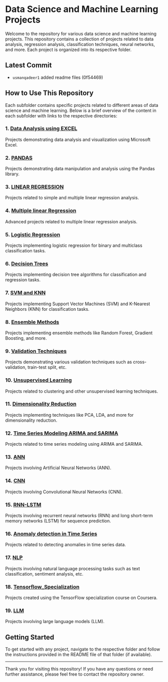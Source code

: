 # Data Science and Machine Learning Projects

Welcome to the repository for various data science and machine learning projects. This repository contains a collection of projects related to data analysis, regression analysis, classification techniques, neural networks, and more. Each project is organized into its respective folder.

## Latest Commit
- `usmanqadeer1` added readme files (0f54469)

## How to Use This Repository

Each subfolder contains specific projects related to different areas of data science and machine learning. Below is a brief overview of the content in each subfolder with links to the respective directories:

### 1. [Data Analysis using EXCEL](./01.%20Data%20Analysis%20using%20EXCEL)
Projects demonstrating data analysis and visualization using Microsoft Excel.

### 2. [PANDAS](./02.%20PANDAS)
Projects demonstrating data manipulation and analysis using the Pandas library.

### 3. [LINEAR REGRESSION](./03.%20LINEAR%20REGRESSION)
Projects related to simple and multiple linear regression analysis.

### 4. [Multiple linear Regression](./04.%20Multiple%20linear%20Regression)
Advanced projects related to multiple linear regression analysis.

### 5. [Logistic Regression](./05.%20Logistic%20Regression)
Projects implementing logistic regression for binary and multiclass classification tasks.

### 6. [Decision Trees](./06.%20Decision%20Trees)
Projects implementing decision tree algorithms for classification and regression tasks.

### 7. [SVM and KNN](./07.%20SVM%20and%20KNN)
Projects implementing Support Vector Machines (SVM) and K-Nearest Neighbors (KNN) for classification tasks.

### 8. [Ensemble Methods](./08.%20Ensemble%20Methods)
Projects implementing ensemble methods like Random Forest, Gradient Boosting, and more.

### 9. [Validation Techniques](./09.%20Validation%20Techniques)
Projects demonstrating various validation techniques such as cross-validation, train-test split, etc.

### 10. [Unsupervised Learning](./10.%20Unsupervised%20Learning)
Projects related to clustering and other unsupervised learning techniques.

### 11. [Dimensionality Reduction](./11.%20Dimensionality%20Reduction)
Projects implementing techniques like PCA, LDA, and more for dimensionality reduction.

### 12. [Time Series Modeling ARIMA and SARIMA](./12.%20Time%20Series%20Modeling%20ARIMA%20and%20SARIMA)
Projects related to time series modeling using ARIMA and SARIMA.

### 13. [ANN](./13.%20ANN)
Projects involving Artificial Neural Networks (ANN).

### 14. [CNN](./14.%20CNN)
Projects involving Convolutional Neural Networks (CNN).

### 15. [RNN-LSTM](./15.%20RNN-LSTM)
Projects involving recurrent neural networks (RNN) and long short-term memory networks (LSTM) for sequence prediction.

### 16. [Anomaly detection in Time Series](./16.%20Anomaly%20detection%20in%20Time%20Series)
Projects related to detecting anomalies in time series data.

### 17. [NLP](./17.%20NLP)
Projects involving natural language processing tasks such as text classification, sentiment analysis, etc.

### 18. [Tensorflow_Specialization](./18.%20Tensorflow_Specialization)
Projects created using the TensorFlow specialization course on Coursera.

### 19. [LLM](./19.%20LLM)
Projects involving large language models (LLM).

## Getting Started

To get started with any project, navigate to the respective folder and follow the instructions provided in the README file of that folder (if available). 


---

Thank you for visiting this repository! If you have any questions or need further assistance, please feel free to contact the repository owner.
